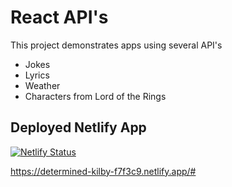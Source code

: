 # React API's
This project demonstrates apps using several API's
* Jokes
* Lyrics
* Weather
* Characters from Lord of the Rings

## Deployed Netlify App
[![Netlify Status](https://api.netlify.com/api/v1/badges/84de86dc-a20a-485d-8cd9-1a73ba57ab62/deploy-status)](https://app.netlify.com/sites/determined-kilby-f7f3c9/deploys)

https://determined-kilby-f7f3c9.netlify.app/#

